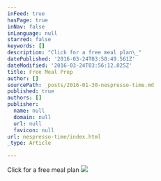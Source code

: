 ```yaml
---
inFeed: true
hasPage: true
inNav: false
inLanguage: null
starred: false
keywords: []
description: "Click for a free meal plan\_"
datePublished: '2016-03-24T03:58:49.561Z'
dateModified: '2016-03-24T03:56:12.025Z'
title: Free Meal Prep
author: []
sourcePath: _posts/2016-01-30-nespresso-time.md
published: true
authors: []
publisher:
  name: null
  domain: null
  url: null
  favicon: null
url: nespresso-time/index.html
_type: Article

---
```

Click for a free meal plan ![](https://s3-us-west-2.amazonaws.com/the-grid-img/p/4894c686fee00aca2300e52c2dae2d12dfcf9d36.jpg)